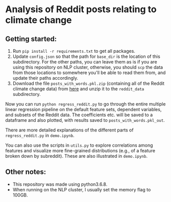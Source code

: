 # Analysis of Reddit posts relating to climate change

## Getting started:
1. Run `pip install -r requirements.txt` to get all packages.
2. Update `config.json` so that the path for `base_dir` is the location of this subdirectory. For the other paths, you can leave them as is if you are using this repository on NLP cluster, otherwise, you should `scp` the data from those locations to somewhere you'll be able to read them from, and update their paths accordingly. 
3. Download the file `posts_with_words.pkl.zip` (containing all of the Reddit climate change data) from [here](https://drive.google.com/file/d/1z29MgH2WGN0JN8R5r07r6MUV1CCpzKF0/view?usp=sharing) and unzip it to the `reddit_data` subdirectory.

Now you can run `python regress_reddit.py` to go through the entire multiple linear regression pipeline on the default feature sets, dependent variables, and subsets of the Reddit data. The coefficients etc. will be saved to a dataframe and also plotted, with results saved to `posts_with_words.pkl_out`.

There are more detailed explanations of the different parts of `regress_reddit.py` in `demo.ipynb`.

You can also use the scripts in `utils.py` to explore correlations among features and visualize more fine-grained distributions (e.g., of a feature broken down by subreddit). These are also illustrated in `demo.ipynb`.

## Other notes:
* This repository was made using python3.6.8.
* When running on the NLP cluster, I usually set the memory flag to 100GB.
